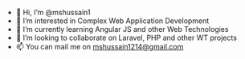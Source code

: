 - 👋 Hi, I’m @mshussain1
- 👀 I’m interested in Complex Web Application Development
- 🌱 I’m currently learning Angular JS and other Web Technologies
- 💞️ I’m looking to collaborate on Laravel, PHP and other WT projects
- 📫 You can mail me on mshussain1214@gmail.com

<!---
mshussain1/mshussain1 is a ✨ special ✨ repository because its `README.md` (this file) appears on your GitHub profile.
You can click the Preview link to take a look at your changes.
--->
